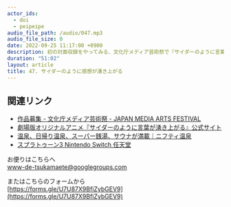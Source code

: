 ```yaml
---
actor_ids:
  - doi
  - peipeipe
audio_file_path: /audio/047.mp3
audio_file_size: 0
date: 2022-09-25 11:17:00 +0900
description: 初の対面収録をやってみる、文化庁メディア芸術祭で『サイダーのように言葉が湧き上がる』を見た感想、スプラ3、サウナ理解るついて話しました。
duration: "51:02"
layout: article
title: 47. サイダーのように感想が湧き上がる
---
```


## 関連リンク
- [作品募集 - 文化庁メディア芸術祭 - JAPAN MEDIA ARTS FESTIVAL](https://j-mediaarts.jp/contest/)
- [劇場版オリジナルアニメ『サイダーのように言葉が湧き上がる』公式サイト](http://cider-kotoba.jp/)
- [温泉、日帰り温泉、スーパー銭湯、サウナが満載｜ニフティ温泉](https://onsen.nifty.com/)
- [スプラトゥーン3  Nintendo Switch  任天堂](https://www.nintendo.co.jp/switch/av5ja/index.html)


お便りはこちらへ<br/>
www-de-tsukamaete@googlegroups.com


またはこちらのフォームから<br/>
[https://forms.gle/U7U87X9BfiZybGEV9](https://forms.gle/U7U87X9BfiZybGEV9)